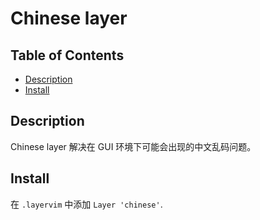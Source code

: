 # Chinese layer

## Table of Contents

<!-- vim-markdown-toc GFM -->
* [Description](#description)
* [Install](#install)

<!-- vim-markdown-toc -->

## Description

Chinese layer 解决在 GUI 环境下可能会出现的中文乱码问题。

## Install

在 `.layervim` 中添加 `Layer 'chinese'`.
